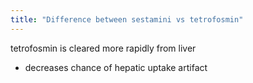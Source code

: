```yaml
---
title: "Difference between sestamini vs tetrofosmin"
---
```

tetrofosmin is cleared more rapidly from liver
- decreases chance of hepatic uptake artifact

